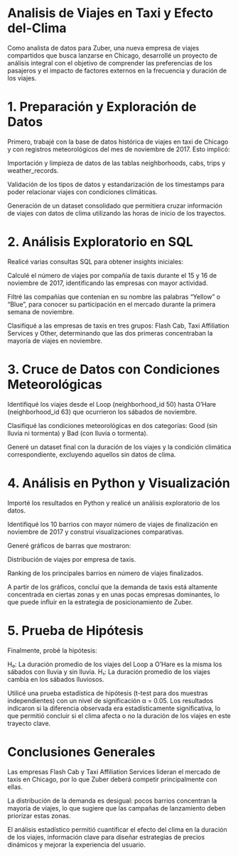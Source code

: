 # Analisis de Viajes en Taxi y Efecto del-Clima

Como analista de datos para Zuber, una nueva empresa de viajes compartidos que busca lanzarse en Chicago, desarrollé un proyecto de análisis integral con el objetivo de comprender las preferencias de los pasajeros y el impacto de factores externos en la frecuencia y duración de los viajes.

# 1. Preparación y Exploración de Datos

Primero, trabajé con la base de datos histórica de viajes en taxi de Chicago y con registros meteorológicos del mes de noviembre de 2017. Esto implicó:

Importación y limpieza de datos de las tablas neighborhoods, cabs, trips y weather_records.

Validación de los tipos de datos y estandarización de los timestamps para poder relacionar viajes con condiciones climáticas.

Generación de un dataset consolidado que permitiera cruzar información de viajes con datos de clima utilizando las horas de inicio de los trayectos.

# 2. Análisis Exploratorio en SQL

Realicé varias consultas SQL para obtener insights iniciales:

Calculé el número de viajes por compañía de taxis durante el 15 y 16 de noviembre de 2017, identificando las empresas con mayor actividad.

Filtré las compañías que contenían en su nombre las palabras “Yellow” o “Blue”, para conocer su participación en el mercado durante la primera semana de noviembre.

Clasifiqué a las empresas de taxis en tres grupos: Flash Cab, Taxi Affiliation Services y Other, determinando que las dos primeras concentraban la mayoría de viajes en noviembre.

# 3. Cruce de Datos con Condiciones Meteorológicas

Identifiqué los viajes desde el Loop (neighborhood_id 50) hasta O’Hare (neighborhood_id 63) que ocurrieron los sábados de noviembre.

Clasifiqué las condiciones meteorológicas en dos categorías: Good (sin lluvia ni tormenta) y Bad (con lluvia o tormenta).

Generé un dataset final con la duración de los viajes y la condición climática correspondiente, excluyendo aquellos sin datos de clima.

# 4. Análisis en Python y Visualización

Importé los resultados en Python y realicé un análisis exploratorio de los datos.

Identifiqué los 10 barrios con mayor número de viajes de finalización en noviembre de 2017 y construí visualizaciones comparativas.

Generé gráficos de barras que mostraron:

Distribución de viajes por empresa de taxis.

Ranking de los principales barrios en número de viajes finalizados.

A partir de los gráficos, concluí que la demanda de taxis está altamente concentrada en ciertas zonas y en unas pocas empresas dominantes, lo que puede influir en la estrategia de posicionamiento de Zuber.

# 5. Prueba de Hipótesis

Finalmente, probé la hipótesis:

H₀: La duración promedio de los viajes del Loop a O’Hare es la misma los sábados con lluvia y sin lluvia.
H₁: La duración promedio de los viajes cambia en los sábados lluviosos.

Utilicé una prueba estadística de hipótesis (t-test para dos muestras independientes) con un nivel de significación α = 0.05.
Los resultados indicaron si la diferencia observada era estadísticamente significativa, lo que permitió concluir si el clima afecta o no la duración de los viajes en este trayecto clave.

# Conclusiones Generales

Las empresas Flash Cab y Taxi Affiliation Services lideran el mercado de taxis en Chicago, por lo que Zuber deberá competir principalmente con ellas.

La distribución de la demanda es desigual: pocos barrios concentran la mayoría de viajes, lo que sugiere que las campañas de lanzamiento deben priorizar estas zonas.

El análisis estadístico permitió cuantificar el efecto del clima en la duración de los viajes, información clave para diseñar estrategias de precios dinámicos y mejorar la experiencia del usuario.
